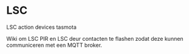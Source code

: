 # LSC
LSC action devices tasmota


Wiki om LSC PIR en LSC deur contacten te flashen zodat deze kunnen communiceren met een MQTT broker.

